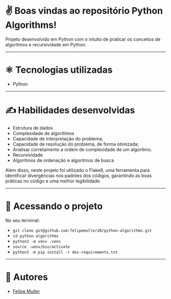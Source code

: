 # ✌️ Boas vindas ao repositório Python Algorithms!

Projeto desenvolvido em Python com o intuito de praticar os conceitos de algoritmos e recursividade em Python.

---

# ⚛️ Tecnologias utilizadas

- Python

---

# ✍️ Habilidades desenvolvidas

- Estrutura de dados
- Complexidade de algoritimos
- Capacidade de interpretação do problema;
- Capacidade de resolução do problema, de forma otimizada;
- Analisar corretamente a ordem de complexidade de um algoritmo.
- Recursividade
- Algoritmos de ordenação e algoritmos de busca

Além disso, neste projeto foi utilizado o Flake8, uma ferramenta para identificar divergências nos padrões dos códigos, garantindo as boas práticas no código e uma melhor legibilidade.

---

# 👀 Acessando o projeto

No seu terminal:

- `git clone git@github.com:felipemuller20/python-algorithms.git`
- `cd python-algorithms`
- `python3 -m venv .venv`
- `source .venv/bin/activate`
- `python3 -m pip install -r dev-requirements.txt`

---

# 👥 Autores
- [Felipe Muller](https://github.com/felipemuller20)

